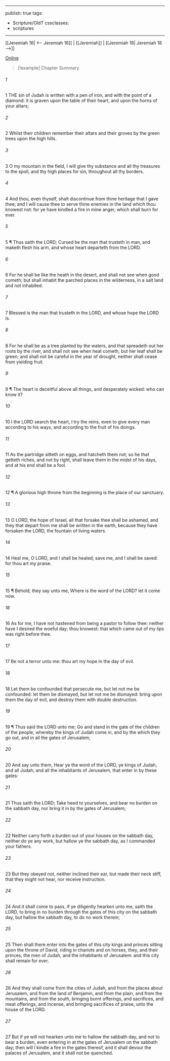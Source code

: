 

---
publish: true
tags:
  - Scripture/OldT
cssclasses:
  - scriptures
---
[[Jeremiah 16| <-- Jeremiah 16]] | [[Jeremiah]] | [[Jeremiah 18| Jeremiah 18 -->]]

[Online](https://churchofjesuschrist.org/study/scriptures/ot/jer/17?lang=eng)

>[!example] Chapter Summary
>
###### 1
1 THE sin of Judah is written with a pen of iron, and with the point of a diamond: it is graven upon the table of their heart, and upon the horns of your altars;
###### 2
2 Whilst their children remember their altars and their groves by the green trees upon the high hills.
###### 3
3 O my mountain in the field, I will give thy substance and all thy treasures to the spoil, and thy high places for sin, throughout all thy borders.
###### 4
4 And thou, even thyself, shalt discontinue from thine heritage that I gave thee; and I will cause thee to serve thine enemies in the land which thou knowest not: for ye have kindled a fire in mine anger, which shall burn for ever.
###### 5
5 ¶ Thus saith the LORD; Cursed be the man that trusteth in man, and maketh flesh his arm, and whose heart departeth from the LORD.
###### 6
6 For he shall be like the heath in the desert, and shall not see when good cometh; but shall inhabit the parched places in the wilderness, in a salt land and not inhabited.
###### 7
7 Blessed is the man that trusteth in the LORD, and whose hope the LORD is.
###### 8
8 For he shall be as a tree planted by the waters, and that spreadeth out her roots by the river, and shall not see when heat cometh, but her leaf shall be green; and shall not be careful in the year of drought, neither shall cease from yielding fruit.
###### 9
9 ¶ The heart is deceitful above all things, and desperately wicked: who can know it?
###### 10
10 I the LORD search the heart, I try the reins, even to give every man according to his ways, and according to the fruit of his doings.
###### 11
11 As the partridge sitteth on eggs, and hatcheth them not; so he that getteth riches, and not by right, shall leave them in the midst of his days, and at his end shall be a fool.
###### 12
12 ¶ A glorious high throne from the beginning is the place of our sanctuary.
###### 13
13 O LORD, the hope of Israel, all that forsake thee shall be ashamed, and they that depart from me shall be written in the earth, because they have forsaken the LORD, the fountain of living waters.
###### 14
14 Heal me, O LORD, and I shall be healed; save me, and I shall be saved: for thou art my praise.
###### 15
15 ¶ Behold, they say unto me, Where is the word of the LORD? let it come now.
###### 16
16 As for me, I have not hastened from being a pastor to follow thee: neither have I desired the woeful day; thou knowest: that which came out of my lips was right before thee.
###### 17
17 Be not a terror unto me: thou art my hope in the day of evil.
###### 18
18 Let them be confounded that persecute me, but let not me be confounded: let them be dismayed, but let not me be dismayed: bring upon them the day of evil, and destroy them with double destruction.
###### 19
19 ¶ Thus said the LORD unto me; Go and stand in the gate of the children of the people, whereby the kings of Judah come in, and by the which they go out, and in all the gates of Jerusalem;
###### 20
20 And say unto them, Hear ye the word of the LORD, ye kings of Judah, and all Judah, and all the inhabitants of Jerusalem, that enter in by these gates:
###### 21
21 Thus saith the LORD; Take heed to yourselves, and bear no burden on the sabbath day, nor bring it in by the gates of Jerusalem;
###### 22
22 Neither carry forth a burden out of your houses on the sabbath day, neither do ye any work, but hallow ye the sabbath day, as I commanded your fathers.
###### 23
23 But they obeyed not, neither inclined their ear, but made their neck stiff, that they might not hear, nor receive instruction.
###### 24
24 And it shall come to pass, if ye diligently hearken unto me, saith the LORD, to bring in no burden through the gates of this city on the sabbath day, but hallow the sabbath day, to do no work therein;
###### 25
25 Then shall there enter into the gates of this city kings and princes sitting upon the throne of David, riding in chariots and on horses, they, and their princes, the men of Judah, and the inhabitants of Jerusalem: and this city shall remain for ever.
###### 26
26 And they shall come from the cities of Judah, and from the places about Jerusalem, and from the land of Benjamin, and from the plain, and from the mountains, and from the south, bringing burnt offerings, and sacrifices, and meat offerings, and incense, and bringing sacrifices of praise, unto the house of the LORD.
###### 27
27 But if ye will not hearken unto me to hallow the sabbath day, and not to bear a burden, even entering in at the gates of Jerusalem on the sabbath day; then will I kindle a fire in the gates thereof, and it shall devour the palaces of Jerusalem, and it shall not be quenched.



